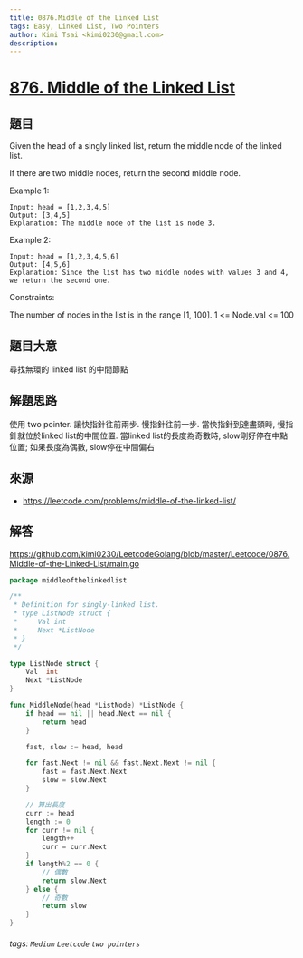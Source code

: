 ```yaml
---
title: 0876.Middle of the Linked List
tags: Easy, Linked List, Two Pointers
author: Kimi Tsai <kimi0230@gmail.com>
description:
---
```

# [876. Middle of the Linked List](https://leetcode.com/problems/middle-of-the-linked-list/)

## 題目
Given the head of a singly linked list, return the middle node of the linked list.

If there are two middle nodes, return the second middle node.

 

Example 1:


```
Input: head = [1,2,3,4,5]
Output: [3,4,5]
Explanation: The middle node of the list is node 3.
```

Example 2:

```
Input: head = [1,2,3,4,5,6]
Output: [4,5,6]
Explanation: Since the list has two middle nodes with values 3 and 4, we return the second one.
```

Constraints:

The number of nodes in the list is in the range [1, 100].
1 <= Node.val <= 100


## 題目大意
尋找無環的 linked list 的中間節點

## 解題思路
使用 two pointer. 讓快指針往前兩步. 慢指針往前一步. 當快指針到達盡頭時, 慢指針就位於linked list的中間位置.
當linked list的長度為奇數時, slow剛好停在中點位置;
如果長度為偶數, slow停在中間偏右

## 來源
* https://leetcode.com/problems/middle-of-the-linked-list/

## 解答
https://github.com/kimi0230/LeetcodeGolang/blob/master/Leetcode/0876.Middle-of-the-Linked-List/main.go

```go
package middleofthelinkedlist

/**
 * Definition for singly-linked list.
 * type ListNode struct {
 *     Val int
 *     Next *ListNode
 * }
 */

type ListNode struct {
	Val  int
	Next *ListNode
}

func MiddleNode(head *ListNode) *ListNode {
	if head == nil || head.Next == nil {
		return head
	}

	fast, slow := head, head

	for fast.Next != nil && fast.Next.Next != nil {
		fast = fast.Next.Next
		slow = slow.Next
	}

	// 算出長度
	curr := head
	length := 0
	for curr != nil {
		length++
		curr = curr.Next
	}
	if length%2 == 0 {
		// 偶數
		return slow.Next
	} else {
		// 奇數
		return slow
	}
}
```

###### tags: `Medium` `Leetcode` `two pointers`